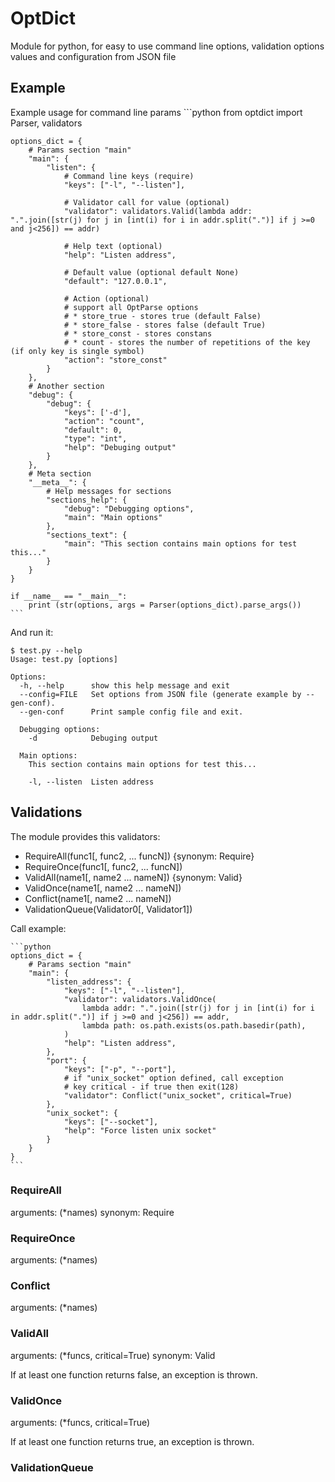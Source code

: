 OptDict
=======

Module for python, for easy to use command line options, validation options values and configuration from JSON file

## Example

Example usage for command line params
    ```python
    from optdict import Parser, validators

    options_dict = {
        # Params section "main"
        "main": {
            "listen": {
                # Command line keys (require)
                "keys": ["-l", "--listen"],

                # Validator call for value (optional)
                "validator": validators.Valid(lambda addr: ".".join([str(j) for j in [int(i) for i in addr.split(".")] if j >=0 and j<256]) == addr)

                # Help text (optional)
                "help": "Listen address",

                # Default value (optional default None)
                "default": "127.0.0.1",

                # Action (optional)
                # support all OptParse options
                # * store_true - stores true (default False)
                # * store_false - stores false (default True)
                # * store_const - stores constans
                # * count - stores the number of repetitions of the key (if only key is single symbol)
                "action": "store_const"
            }
        },
        # Another section
        "debug": {
            "debug": {
                "keys": ['-d'],
                "action": "count",
                "default": 0,
                "type": "int",
                "help": "Debuging output"
            }
        },
        # Meta section
        "__meta__": {
            # Help messages for sections
            "sections_help": {
                "debug": "Debugging options",
                "main": "Main options"
            },
            "sections_text": {
                "main": "This section contains main options for test this..."
            }
        }
    }

    if __name__ == "__main__":
        print (str(options, args = Parser(options_dict).parse_args())
    ```

And run it:

    $ test.py --help
    Usage: test.py [options]

    Options:
      -h, --help      show this help message and exit
      --config=FILE   Set options from JSON file (generate example by --gen-conf).
      --gen-conf      Print sample config file and exit.

      Debugging options:
        -d            Debuging output

      Main options:
        This section contains main options for test this...

        -l, --listen  Listen address

## Validations

The module provides this validators:
* RequireAll(func1[, func2, ... funcN]) {synonym: Require}
* RequireOnce(func1[, func2, ... funcN])
* ValidAll(name1[, name2 ... nameN]) {synonym: Valid}
* ValidOnce(name1[, name2 ... nameN])
* Conflict(name1[, name2 ... nameN])
* ValidationQueue(Validator0[, Validator1])

Call example:

    ```python
    options_dict = {
        # Params section "main"
        "main": {
            "listen_address": {
                "keys": ["-l", "--listen"],
                "validator": validators.ValidOnce(
                    lambda addr: ".".join([str(j) for j in [int(i) for i in addr.split(".")] if j >=0 and j<256]) == addr,
                    lambda path: os.path.exists(os.path.basedir(path),
                )
                "help": "Listen address",
            },
            "port": {
                "keys": ["-p", "--port"],
                # if "unix_socket" option defined, call exception
                # key critical - if true then exit(128)
                "validator": Conflict("unix_socket", critical=True)
            },
            "unix_socket": {
                "keys": ["--socket"],
                "help": "Force listen unix socket"
            }
        }
    }
    ```

### RequireAll
arguments: (*names)
synonym: Require

### RequireOnce
arguments: (*names)

### Conflict
arguments: (*names)

### ValidAll
arguments: (*funcs, critical=True)
synonym: Valid

If at least one function returns false, an exception is thrown.

### ValidOnce
arguments: (*funcs, critical=True)

If at least one function returns true, an exception is thrown.

### ValidationQueue
